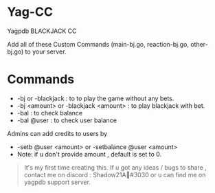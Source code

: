 # Yag-CC
Yagpdb BLACKJACK CC

Add all of these Custom Commands (main-bj.go, reaction-bj.go, other-bj.go) to your server.

# Commands 
- -bj or -blackjack : to to play the game without any bets.
- -bj \<amount\> or -blackjack \<amount\> : to play blackjack with bet.
- -bal : to check balance
- -bal @user : to check user balance

Admins can add credits to users by
- -setb @user \<amount\> or -setbalance @user \<amount\> 
- Note: if u don't provide amount , default is set to 0.

> It's my first time creating this.
> If u got any ideas / bugs to share , contact me on discord : Shadow21A🌟#3030 or u can find me on yagpdb support server.
